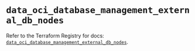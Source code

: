 # `data_oci_database_management_external_db_nodes`

Refer to the Terraform Registry for docs: [`data_oci_database_management_external_db_nodes`](https://registry.terraform.io/providers/oracle/oci/6.18.0/docs/data-sources/database_management_external_db_nodes).
